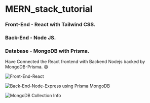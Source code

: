 # MERN_stack_tutorial

### Front-End - React with Tailwind CSS. <br>
### Back-End - Node JS. <br>
### Database - MongoDB with Prisma. 

Have Connected the React frontend with Backend Nodejs backed by MongoDB-Prisma. :smile:


![Front-End-React](https://user-images.githubusercontent.com/106434904/207831321-b666655d-d4ef-4935-86be-4a5e5512b9dc.png)

![Back-End-Node-Express using Prisma   MongoDB](https://user-images.githubusercontent.com/106434904/207828271-7e6f4430-2d45-4a57-822e-ca50eac5ee80.png)

![MongoDB Collection Info](https://user-images.githubusercontent.com/106434904/207831483-23abe350-8bcd-4f18-b807-3d47b08936b4.png)

